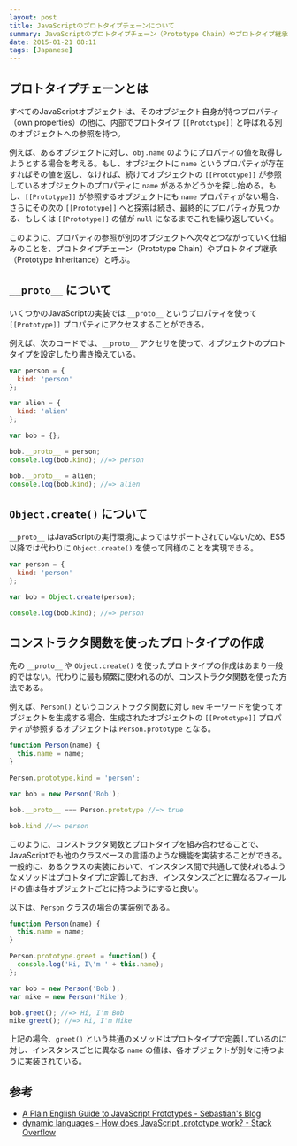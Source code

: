 ```yaml
---
layout: post
title: JavaScriptのプロトタイプチェーンについて
summary: JavaScriptのプロトタイプチェーン（Prototype Chain）やプロトタイプ継承（Prototype Inheritance）について熱く語ってます
date: 2015-01-21 08:11
tags: [Japanese]
---
```


## プロトタイプチェーンとは

すべてのJavaScriptオブジェクトは、そのオブジェクト自身が持つプロパティ（own properties）の他に、内部でプロトタイプ `[[Prototype]]` と呼ばれる別のオブジェクトへの参照を持つ。

例えば、あるオブジェクトに対し、`obj.name` のようにプロパティの値を取得しようとする場合を考える。もし、オブジェクトに `name` というプロパティが存在すればその値を返し、なければ、続けてオブジェクトの `[[Prototype]]` が参照しているオブジェクトのプロパティに `name` があるかどうかを探し始める。もし、`[[Prototype]]` が参照するオブジェクトにも `name` プロパティがない場合、さらにその次の `[[Prototype]]` へと探索は続き、最終的にプロパティが見つかる、もしくは `[[Prototype]]` の値が `null` になるまでこれを繰り返していく。

このように、プロパティの参照が別のオブジェクトへ次々とつながっていく仕組みのことを、プロトタイプチェーン（Prototype Chain）やプロトタイプ継承（Prototype Inheritance）と呼ぶ。

## `__proto__` について

いくつかのJavaScriptの実装では `__proto__` というプロパティを使って `[[Prototype]]` プロパティにアクセスすることができる。

例えば、次のコードでは、`__proto__` アクセサを使って、オブジェクトのプロトタイプを設定したり書き換えている。

```js
var person = {
  kind: 'person'
};

var alien = {
  kind: 'alien'
};

var bob = {};

bob.__proto__ = person;
console.log(bob.kind); //=> person

bob.__proto__ = alien;
console.log(bob.kind); //=> alien
```

## `Object.create()` について

`__proto__` はJavaScriptの実行環境によってはサポートされていないため、ES5以降では代わりに `Object.create()` を使って同様のことを実現できる。

```js
var person = {
  kind: 'person'
};

var bob = Object.create(person);

console.log(bob.kind); //=> person
```

## コンストラクタ関数を使ったプロトタイプの作成

先の `__proto__` や `Object.create()` を使ったプロトタイプの作成はあまり一般的ではない。代わりに最も頻繁に使われるのが、コンストラクタ関数を使った方法である。

例えば、`Person()` というコンストラクタ関数に対し `new` キーワードを使ってオブジェクトを生成する場合、生成されたオブジェクトの `[[Prototype]]` プロパティが参照するオブジェクトは `Person.prototype` となる。

```js
function Person(name) {
  this.name = name;
}

Person.prototype.kind = 'person';

var bob = new Person('Bob');

bob.__proto__ === Person.prototype //=> true

bob.kind //=> person
```

このように、コンストラクタ関数とプロトタイプを組み合わせることで、JavaScriptでも他のクラスベースの言語のような機能を実装することができる。一般的に、あるクラスの実装において、インスタンス間で共通して使われるようなメソッドはプロトタイプに定義しておき、インスタンスごとに異なるフィールドの値は各オブジェクトごとに持つようにすると良い。

以下は、`Person` クラスの場合の実装例である。

```js
function Person(name) {
  this.name = name;
}

Person.prototype.greet = function() {
  console.log('Hi, I\'m ' + this.name);
};

var bob = new Person('Bob');
var mike = new Person('Mike');

bob.greet(); //=> Hi, I'm Bob
mike.greet(); //=> Hi, I'm Mike
```

上記の場合、`greet()` という共通のメソッドはプロトタイプで定義しているのに対し、インスタンスごとに異なる `name` の値は、各オブジェクトが別々に持つように実装されている。

## 参考

- [A Plain English Guide to JavaScript Prototypes - Sebastian's Blog](http://sporto.github.io/blog/2013/02/22/a-plain-english-guide-to-javascript-prototypes/)
- [dynamic languages - How does JavaScript .prototype work? - Stack Overflow](http://stackoverflow.com/questions/572897/how-does-javascript-prototype-work)
